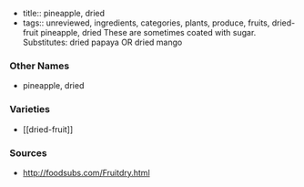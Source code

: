 - title:: pineapple, dried
- tags:: unreviewed, ingredients, categories, plants, produce, fruits, dried-fruit
pineapple, dried These are sometimes coated with sugar. Substitutes: dried papaya OR dried mango

### Other Names

* pineapple, dried

### Varieties

* [[dried-fruit]]

### Sources
* http://foodsubs.com/Fruitdry.html

